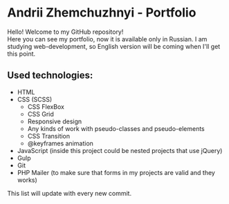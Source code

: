 # Andrii Zhemchuzhnyi - Portfolio
Hello! Welcome to my GitHub repository! <br>
Here you can see my portfolio, now it is available only in Russian. I am studying web-development, so English version will be coming when I'll get this point.

## Used technologies:
  * HTML 
  * CSS (SCSS)
    * CSS FlexBox
    * CSS Grid
    * Responsive design
    * Any kinds of work with pseudo-classes and pseudo-elements
    * CSS Transition
    * @keyframes animation
  * JavaScript (inside this project could be nested projects that use jQuery)
  * Gulp
  * Git
  * PHP Mailer (to make sure that forms in my projects are valid and they works)
  
 This list will update with every new commit.
